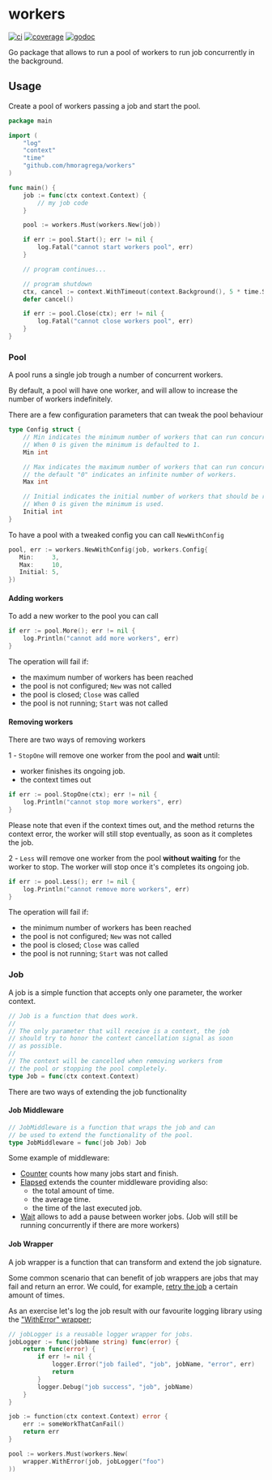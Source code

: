 # workers

[![ci][ci-badge]][ci-url]
[![coverage][coverage-badge]][coverage-url]
[![godoc][godoc-badge]][godoc-url]

Go package that allows to run a pool of workers to run job concurrently in the background.

## Usage

Create a pool of workers passing a job and start the pool.

```go
package main

import (
    "log"
    "context"
    "time"
    "github.com/hmoragrega/workers"
)

func main() {
    job := func(ctx context.Context) {
        // my job code 
    }

    pool := workers.Must(workers.New(job))

    if err := pool.Start(); err != nil {
        log.Fatal("cannot start workers pool", err)
    }

    // program continues...

    // program shutdown
    ctx, cancel := context.WithTimeout(context.Background(), 5 * time.Second)
    defer cancel()

    if err := pool.Close(ctx); err != nil {
        log.Fatal("cannot close workers pool", err)
    }
}
```

### Pool
A pool runs a single job trough a number of concurrent workers.

By default, a pool will have one worker, and will allow to increase
the number of workers indefinitely. 

There are a few configuration parameters that can tweak the pool
behaviour

```go
type Config struct {
    // Min indicates the minimum number of workers that can run concurrently.
    // When 0 is given the minimum is defaulted to 1.
    Min int

    // Max indicates the maximum number of workers that can run concurrently.
    // the default "0" indicates an infinite number of workers.
    Max int

    // Initial indicates the initial number of workers that should be running.
    // When 0 is given the minimum is used.
    Initial int
}
```

To have a pool with a tweaked config you can call `NewWithConfig`
```go
pool, err := workers.NewWithConfig(job, workers.Config{
   Min:     3,
   Max:     10,
   Initial: 5,
})
```

#### Adding workers
To add a new worker to the pool you can call
```go
if err := pool.More(); err != nil {
    log.Println("cannot add more workers", err)
}
```
The operation will fail if:
- the maximum number of workers has been reached
- the pool is not configured; `New` was not called
- the pool is closed; `Close` was called
- the pool is not running; `Start` was not called

#### Removing workers
There are two ways of removing workers

1 - `StopOne` will remove one worker from the pool and **wait**
until:
   - worker finishes its ongoing job.
   - the context times out

```go
if err := pool.StopOne(ctx); err != nil {
    log.Println("cannot stop more workers", err)
}
```

Please note that even if the context times out, and the method 
returns the context error, the worker will still stop eventually,
as soon as it completes the job.

2 - `Less` will remove one worker from the pool **without waiting**
for the worker to stop. The worker will stop once it's completes 
its ongoing job. 

```go
if err := pool.Less(); err != nil {
    log.Println("cannot remove more workers", err)
}
```

The operation will fail if:
- the minimum number of workers has been reached
- the pool is not configured; `New` was not called
- the pool is closed; `Close` was called
- the pool is not running; `Start` was not called

### Job
A job is a simple function that accepts only one parameter, the worker context.

```go
// Job is a function that does work.
//
// The only parameter that will receive is a context, the job
// should try to honor the context cancellation signal as soon
// as possible.
//
// The context will be cancelled when removing workers from
// the pool or stopping the pool completely.
type Job = func(ctx context.Context)
```

There are two ways of extending the job functionality

#### Job Middleware 
```go
// JobMiddleware is a function that wraps the job and can
// be used to extend the functionality of the pool.
type JobMiddleware = func(job Job) Job
```

Some example of middleware:
* [Counter](middleware/counter.go) counts how many jobs start and finish.
* [Elapsed](middleware/elapsed.go) extends the counter middleware providing also:
  - the total amount of time.
  - the average time.
  - the time of the last executed job.
* [Wait](middleware/wait.go) allows to add a pause between worker jobs. (Job will
still be running concurrently if there are more workers) 

#### Job Wrapper
A job wrapper is a function that can transform and extend the job signature. 

Some common scenario that can benefit of job wrappers are jobs that
may fail and return an error. We could, for example, [retry the job](wrapper/retry.go) 
a certain amount of times.  

As an exercise let's log the job result with our favourite logging library using the 
["WithError" wrapper](wrapper/with_error.go);
```go
// jobLogger is a reusable logger wrapper for jobs.
jobLogger := func(jobName string) func(error) {
    return func(error) {
        if err != nil {
            logger.Error("job failed", "job", jobName, "error", err)
            return    
        }
        logger.Debug("job success", "job", jobName)
    }
}

job := function(ctx context.Context) error {
    err := someWorkThatCanFail()
    return err
}

pool := workers.Must(workers.New(
    wrapper.WithError(job, jobLogger("foo")
))
```

[ci-badge]: https://github.com/hmoragrega/workers/workflows/CI/badge.svg
[ci-url]:   https://github.com/hmoragrega/workers/actions?query=workflow%3ACI

[coverage-badge]: https://coveralls.io/repos/github/hmoragrega/workers/badge.svg
[coverage-url]:   https://coveralls.io/github/hmoragrega/workers

[godoc-badge]: https://pkg.go.dev/badge/github.com/hmoragrega/workers.svg
[godoc-url]:   https://pkg.go.dev/github.com/hmoragrega/workers
